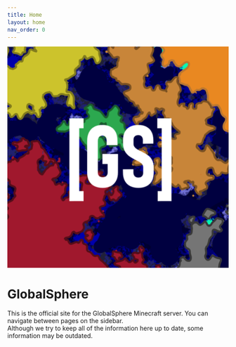 ```yaml
---
title: Home
layout: home
nav_order: 0
---
```


![logo](images/logo.png)

# GlobalSphere
This is the official site for the GlobalSphere Minecraft server. You can navigate between pages on the sidebar.  
Although we try to keep all of the information here up to date, some information may be outdated.

